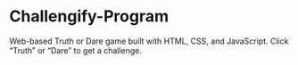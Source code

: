 # Challengify-Program
Web-based Truth or Dare game built with HTML, CSS, and JavaScript. Click “Truth” or “Dare” to get a challenge.
